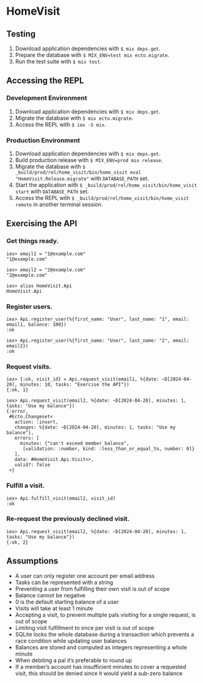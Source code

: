 # HomeVisit

## Testing

1. Download application dependencies with `$ mix deps.get`.
2. Prepare the database with `$ MIX_ENV=test mix ecto.migrate`.
3. Run the test suite with `$ mix test`.

## Accessing the REPL

### Development Environment

1. Download application dependencies with `$ mix deps.get`.
2. Migrate the database with `$ mix ecto.migrate`.
3. Access the REPL with `$ iex -S mix`.

### Production Environment

1. Download application dependencies with `$ mix deps.get`.
2. Build production release with `$ MIX_ENV=prod mix release`.
3. Migrate the database with `$ _build/prod/rel/home_visit/bin/home_visit eval "HomeVisit.Release.migrate"` with `DATABASE_PATH` set.
4. Start the application with `$ _build/prod/rel/home_visit/bin/home_visit start` with `DATABASE_PATH` set.
5. Access the REPL with `$ _build/prod/rel/home_visit/bin/home_visit remote` in another terminal session.

## Exercising the API

### Get things ready.

    iex> email1 = "1@example.com"
    "1@example.com"

    iex> email2 = "2@example.com"
    "2@example.com"

    iex> alias HomeVisit.Api
    HomeVisit.Api

### Register users.

    iex> Api.register_user(%{first_name: "User", last_name: "1", email: email1, balance: 100})
    :ok

    iex> Api.register_user(%{first_name: "User", last_name: "2", email: email2})
    :ok

### Request visits.

    iex> {:ok, visit_id} = Api.request_visit(email1, %{date: ~D[2024-04-20], minutes: 10, tasks: "Exercise the API"})
    {:ok, 1}

    iex> Api.request_visit(email2, %{date: ~D[2024-04-20], minutes: 1, tasks: "Use my balance"})
    {:error,
     #Ecto.Changeset<
       action: :insert,
       changes: %{date: ~D[2024-04-20], minutes: 1, tasks: "Use my balance"},
       errors: [
         minutes: {"can't exceed member balance",
          [validation: :number, kind: :less_than_or_equal_to, number: 0]}
       ],
       data: #HomeVisit.Api.Visit<>,
       valid?: false
     >}

### Fulfill a visit.

    iex> Api.fulfill_visit(email2, visit_id)
    :ok

### Re-request the previously declined visit.

    iex> Api.request_visit(email2, %{date: ~D[2024-04-20], minutes: 1, tasks: "Use my balance"})
    {:ok, 2}

## Assumptions

* A user can only register one account per email address
* Tasks can be represented with a string
* Preventing a user from fulfilling their own visit is out of scope
* Balance cannot be negative
* 0 is the default starting balance of a user
* Visits will take at least 1 minute
* Accepting a visit, to prevent multiple pals visiting for a single request, is out of scope
* Limiting visit fulfillment to once per visit is out of scope
* SQLite locks the whole database during a transaction which prevents a race condition while updating user balances
* Balances are stored and computed as integers representing a whole minute
* When debiting a pal it’s preferable to round up
* If a member’s account has insufficient minutes to cover a requested visit, this should be denied since it would yield a sub-zero balance
